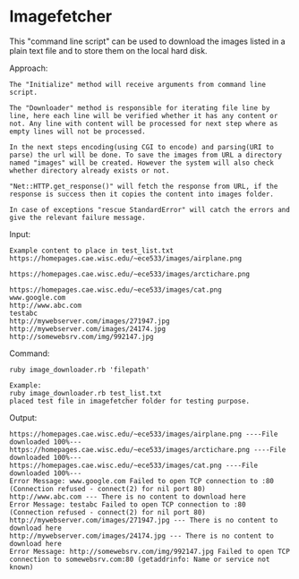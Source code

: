 # Imagefetcher
This "command line script" can be used to download the images listed in a plain text file and to store them on the local hard disk.

Approach:

	The "Initialize" method will receive arguments from command line script.

	The "Downloader" method is responsible for iterating file line by line, here each line will be verified whether it has any content or not. Any line with content will be processed for next step where as empty lines will not be processed.

	In the next steps encoding(using CGI to encode) and parsing(URI to parse) the url will be done. To save the images from URL a directory named "images" will be created. However the system will also check whether directory already exists or not.

	"Net::HTTP.get_response()" will fetch the response from URL, if the response is success then it copies the content into images folder.

	In case of exceptions "rescue StandardError" will catch the errors and give the relevant failure message.

Input:

	Example content to place in test_list.txt
	https://homepages.cae.wisc.edu/~ece533/images/airplane.png

	https://homepages.cae.wisc.edu/~ece533/images/arctichare.png

	https://homepages.cae.wisc.edu/~ece533/images/cat.png
	www.google.com
	http://www.abc.com
	testabc
	http://mywebserver.com/images/271947.jpg
	http://mywebserver.com/images/24174.jpg
	http://somewebsrv.com/img/992147.jpg

Command:

	ruby image_downloader.rb 'filepath'
  
	Example:
	ruby image_downloader.rb test_list.txt
	placed test file in imagefetcher folder for testing purpose.

Output:

	https://homepages.cae.wisc.edu/~ece533/images/airplane.png ----File downloaded 100%---
	https://homepages.cae.wisc.edu/~ece533/images/arctichare.png ----File downloaded 100%---
	https://homepages.cae.wisc.edu/~ece533/images/cat.png ----File downloaded 100%---
	Error Message: www.google.com Failed to open TCP connection to :80 (Connection refused - connect(2) for nil port 80)
	http://www.abc.com --- There is no content to download here
	Error Message: testabc Failed to open TCP connection to :80 (Connection refused - connect(2) for nil port 80)
	http://mywebserver.com/images/271947.jpg --- There is no content to download here
	http://mywebserver.com/images/24174.jpg --- There is no content to download here
	Error Message: http://somewebsrv.com/img/992147.jpg Failed to open TCP connection to somewebsrv.com:80 (getaddrinfo: Name or service not known)